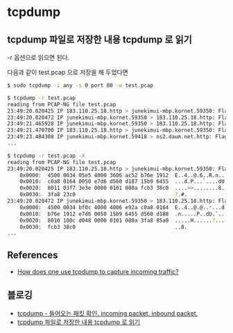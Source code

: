 # tcpdump



## tcpdump 파일로 저장한 내용 tcpdump 로 읽기
-r 옵션으로 읽으면 된다.

다음과 같이 test.pcap 으로 저장을 해 두었다면
```bash
$ sudo tcpdump -i any -s 0 port 80 -w test.pcap
```

```bash
$ tcpdump -r test.pcap
reading from PCAP-NG file test.pcap
23:49:20.020425 IP 183.110.25.18.http > junekimui-mbp.kornet.59350: Flags [F.], seq 3579892103, ack 364471381, win 1015, options [nop,nop,TS val 4239603904 ecr 1067983808], length 0
23:49:20.020472 IP junekimui-mbp.kornet.59350 > 183.110.25.18.http: Flags [.], ack 1, win 4108, options [nop,nop,TS val 1068008864 ecr 4239603904], length 0
23:49:21.465928 IP junekimui-mbp.kornet.59350 > 183.110.25.18.http: Flags [F.], seq 1, ack 1, win 4108, options [nop,nop,TS val 1068010303 ecr 4239603904], length 0
23:49:21.470700 IP 183.110.25.18.http > junekimui-mbp.kornet.59350: Flags [.], ack 2, win 1015, options [nop,nop,TS val 4239605377 ecr 1068010303], length 0
23:49:23.484308 IP junekimui-mbp.kornet.59418 > ns2.daum.net.http: Flags [S], seq 1265409560, win 65535, options [mss 1460,nop,wscale 5,nop,nop,TS val 1068012280 ecr 0,sackOK,eol], length 0
...
```

```bash
$ tcpdump -r test.pcap -X
reading from PCAP-NG file test.pcap
23:49:20.020425 IP 183.110.25.18.http > junekimui-mbp.kornet.59350: Flags [F.], seq 3579892103, ack 364471381, win 1015, options [nop,nop,TS val 4239603904 ecr 1067983808], length 0
    0x0000:  4500 0034 05e5 4000 3606 ac52 b76e 1912  E..4..@.6..R.n..
    0x0010:  c0a8 0164 0050 e7d6 d560 d187 15b9 6455  ...d.P...`....dU
    0x0020:  8011 03f7 3e3e 0000 0101 080a fcb3 38c0  ....>>........8.
    0x0030:  3fa8 23c0                                ?.#.
23:49:20.020472 IP junekimui-mbp.kornet.59350 > 183.110.25.18.http: Flags [.], ack 1, win 4108, options [nop,nop,TS val 1068008864 ecr 4239603904], length 0
    0x0000:  4500 0034 bf0c 4000 4006 e92a c0a8 0164  E..4..@.@..*...d
    0x0010:  b76e 1912 e7d6 0050 15b9 6455 d560 d188  .n.....P..dU.`..
    0x0020:  8010 100c d048 0000 0101 080a 3fa8 85a0  .....H......?...
    0x0030:  fcb3 38c0                                ..8.
...
```

## References
* [How does one use tcpdump to capture incoming traffic?](https://www.corvil.com/kb/how-does-one-use-tcpdump-to-capture-incoming-traffic)

## 블로깅
* [tcpdump - 들어오는 패킷 확인. incoming packet. inbound packet.](http://junho85.pe.kr/1199)
* [tcpdump 파일로 저장한 내용 tcpdump 로 읽기](http://junho85.pe.kr/441)